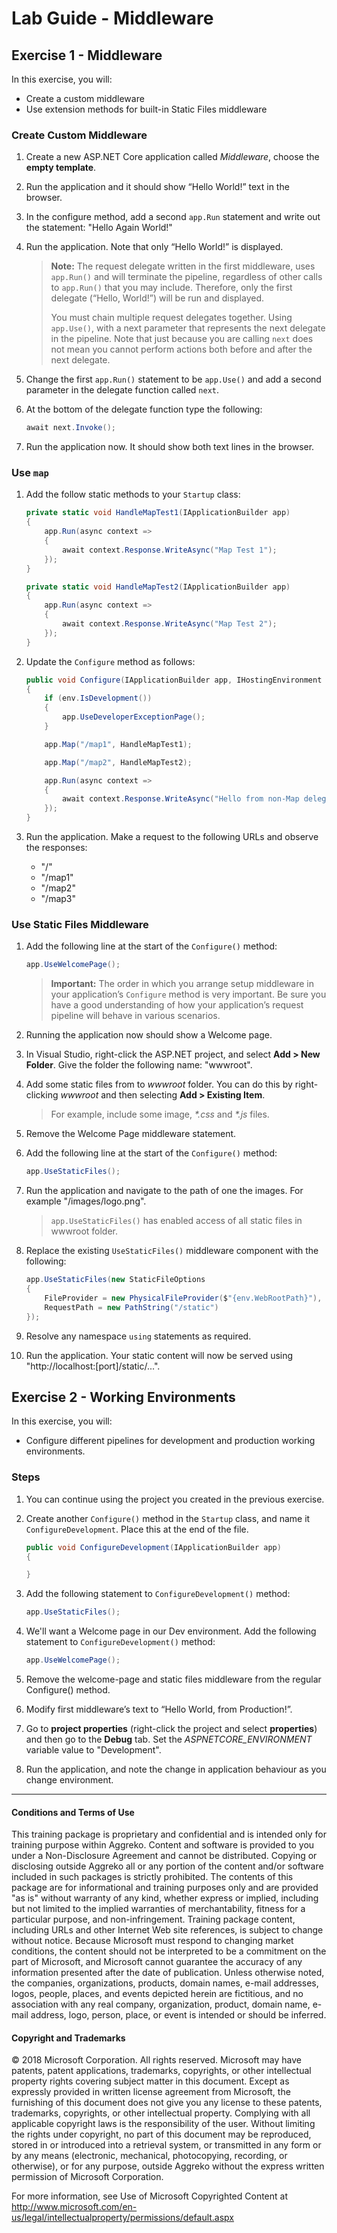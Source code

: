 # Lab Guide - Middleware

## Exercise 1 - Middleware
In this exercise, you will:
* Create a custom middleware
* Use extension methods for built-in Static Files middleware

### Create Custom Middleware

1. Create a new ASP.NET Core application called *Middleware*, choose the **empty template**.

2. Run the application and it should show “Hello World!” text in the browser.

3. In the configure method, add a second ```app.Run``` statement and write out the statement:
"Hello Again World!"

4. Run the application. Note that only “Hello World!” is displayed.

    > **Note:** The request delegate written in the first middleware, uses ```app.Run()``` and will terminate the pipeline, regardless of other calls to ```app.Run()``` that you may include. Therefore, only the first delegate (“Hello, World!”) will be run and displayed.
    >
    > You must chain multiple request delegates together. Using ```app.Use()```, with a next parameter that represents the next delegate in the pipeline. Note that just because you are calling ```next``` does not mean you cannot perform actions both before and after the next delegate.

5. Change the first ```app.Run()``` statement to be ```app.Use()``` and add a second parameter in the delegate function called ```next```.

6. At the bottom of the delegate function type the following:

    ```c#
    await next.Invoke();
    ```

7. Run the application now. It should show both text lines in the browser.

### Use ```map```

1. Add the follow static methods to your ```Startup``` class:

    ```c#
    private static void HandleMapTest1(IApplicationBuilder app)
    {
        app.Run(async context =>
        {
            await context.Response.WriteAsync("Map Test 1");
        });
    }

    private static void HandleMapTest2(IApplicationBuilder app)
    {
        app.Run(async context =>
        {
            await context.Response.WriteAsync("Map Test 2");
        });
    }
    ```

2. Update the ```Configure``` method as follows:

    ```c#
    public void Configure(IApplicationBuilder app, IHostingEnvironment env)
    {
        if (env.IsDevelopment())
        {
            app.UseDeveloperExceptionPage();
        }

        app.Map("/map1", HandleMapTest1);

        app.Map("/map2", HandleMapTest2);

        app.Run(async context =>
        {
            await context.Response.WriteAsync("Hello from non-Map delegate.");
        });
    }
    ```

3. Run the application. Make a request to the following URLs and observe the responses:

    * "/"
    * "/map1"
    * "/map2"
    * "/map3"


### Use Static Files Middleware

1. Add the following line at the start of the ```Configure()``` method:

    ```c#
    app.UseWelcomePage();
    ```

    > **Important:** The order in which you arrange setup middleware in your application’s ```Configure``` method is very important. Be sure you have a good understanding of how your application’s request pipeline will behave in various scenarios.

3. Running the application now should show a Welcome page.

4. In Visual Studio, right-click the ASP.NET project, and select **Add > New Folder**. Give the folder the following name: "wwwroot".

4. Add some static files from to *wwwroot* folder. You can do this by right-clicking *wwwroot* and then selecting **Add > Existing Item**.

    > For example, include some image, *\*.css* and *\*.js* files.

5. Remove the Welcome Page middleware statement.

6. Add the following line at the start of the ```Configure()``` method:

    ```c#
    app.UseStaticFiles();
    ```

7. Run the application and navigate to the path of one the images. For example "/images/logo.png".

    > ```app.UseStaticFiles()``` has enabled access of all static files in wwwroot folder.

8. Replace the existing ```UseStaticFiles()``` middleware component with the following:

    ```c#
    app.UseStaticFiles(new StaticFileOptions
    {
        FileProvider = new PhysicalFileProvider($"{env.WebRootPath}"),
        RequestPath = new PathString("/static")
    });
    ```
9. Resolve any namespace ```using``` statements as required.

10. Run the application. Your static content will now be served using "http://localhost:[port]/static/...".

## Exercise 2 - Working Environments
In this exercise, you will:
* Configure different pipelines for development and production working environments.

### Steps

1. You can continue using the project you created in the previous exercise. 

2. Create another ```Configure()``` method in the ```Startup``` class, and name it ```ConfigureDevelopment```. Place this at the end of the file.

    ```c#
    public void ConfigureDevelopment(IApplicationBuilder app)
	{

	}
    ```

3. Add the following statement to ```ConfigureDevelopment()``` method:

    ```c#
    app.UseStaticFiles();
    ```

4. We'll want a Welcome page in our Dev environment. Add the following statement to ```ConfigureDevelopment()``` method:

    ```c#
    app.UseWelcomePage();
    ```

5. Remove the welcome-page and static files middleware from the regular Configure() method.

6. Modify first middleware’s text to “Hello World, from Production!”.

7. Go to **project properties** (right-click the project and select **properties**) and then go to the **Debug** tab. Set the *ASPNETCORE_ENVIRONMENT* variable value to "Development".

8. Run the application, and note the change in application behaviour as you change environment.



___
#### Conditions and Terms of Use

This training package is proprietary and confidential and is intended only for training purpose within Aggreko. Content and software is provided to you under a Non-Disclosure Agreement and cannot be distributed. Copying or disclosing outside Aggreko all or any portion of the content and/or software included in such packages is strictly prohibited.
The contents of this package are for informational and training purposes only and are provided "as is" without warranty of any kind, whether express or implied, including but not limited to the implied warranties of merchantability, fitness for a particular purpose, and non-infringement.
Training package content, including URLs and other Internet Web site references, is subject to change without notice. Because Microsoft must respond to changing market conditions, the content should not be interpreted to be a commitment on the part of Microsoft, and Microsoft cannot guarantee the accuracy of any information presented after the date of publication. Unless otherwise noted, the companies, organizations, products, domain names, e-mail addresses, logos, people, places, and events depicted herein are fictitious, and no association with any real company, organization, product, domain name, e-mail address, logo, person, place, or event is intended or should be inferred.

#### Copyright and Trademarks
© 2018 Microsoft Corporation. All rights reserved.
Microsoft may have patents, patent applications, trademarks, copyrights, or other intellectual property rights covering subject matter in this document. Except as expressly provided in written license agreement from Microsoft, the furnishing of this document does not give you any license to these patents, trademarks, copyrights, or other intellectual property.
Complying with all applicable copyright laws is the responsibility of the user. Without limiting the rights under copyright, no part of this document may be reproduced, stored in or introduced into a retrieval system, or transmitted in any form or by any means (electronic, mechanical, photocopying, recording, or otherwise), or for any purpose, outside Aggreko without the express written permission of Microsoft Corporation. 

For more information, see Use of Microsoft Copyrighted Content at
http://www.microsoft.com/en-us/legal/intellectualproperty/permissions/default.aspx
